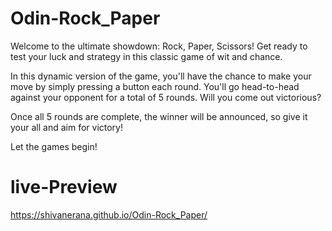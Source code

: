 # Odin-Rock_Paper

Welcome to the ultimate showdown: Rock, Paper, Scissors! Get ready to test your luck and strategy in this classic game of wit and chance.

In this dynamic version of the game, you'll have the chance to make your move by simply pressing a button each round. You'll go head-to-head against your opponent for a total of 5 rounds. Will you come out victorious?

Once all 5 rounds are complete, the winner will be announced, so give it your all and aim for victory!

Let the games begin!

# live-Preview

https://shivanerana.github.io/Odin-Rock_Paper/